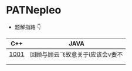 # PATNepleo

- 题解指路 :point_down:


|             C++              |               JAVA               |
| :--------------------------: | :------------------------------: |
| [1001](./Basic_C++/1001.cpp) | 回顾与顾云飞故意关于i应该会v要不 |
|                              |                                  |
|                              |                                  |

